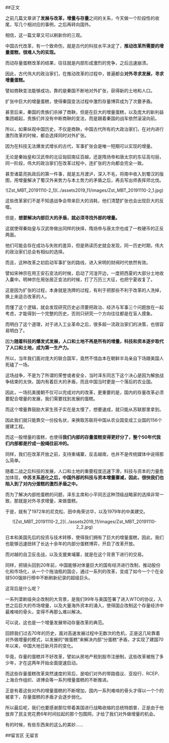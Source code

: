 ##正文

之前几篇文章讲了**发展与改革，增量与存量**之间的关系，今天做一个阶段性的收尾，写几个相对应的事例，之后再转向国外。

相信，这一篇文章又可以刷新你的三观。

中国古代改革，有一个致命伤，就是古代的科技水平决定了，**推动改革所需要的增量蛋糕，很难人为的实现。**

而动存量蛋糕改革的结果，往往就是内部形成激烈的党争，之后迅速崩溃。

因此，古代伟大的政治家们，在推动改革的过程中，普遍都会**对外寻求发展，寻求增量蛋糕。**

譬如商鞅变法能够成功，靠的是秦国不断地对外扩张，获得新的土地和人口。

扩张中巨大的增量蛋糕，使得秦国变法过程中激烈存量博弈成为了次要矛盾。

甚至后来，秦国的贵族们杀掉了商鞅，但是在巨大的增量蛋糕，以及庞大的新利益集团崛起，贵族们并没有中断商鞅的变法，而是跟着秦国的战车依然滚滚向前。

所以，如果纵观中国历史，不仅是商鞅，中国古代所有的大政治家们，在对内进行激烈改革的时候，都会选择同时对外扩张。

因为在科技无法爆发式增长的古代，军事扩张会是唯一短期可以实现的增量。

无论是秦始皇和汉武帝的北征匈奴南征百越，还是隋炀帝和唐太宗的东征高句丽，同一阶段，伟大的政治家们在改革过程中，连扩张的方向都会完全一致。

甚至诸葛亮执政后的第一件事，就是五月渡泸，深入不毛，将南中收入到蜀汉的版图，用增量解决了蜀汉外来势力与本土势力的矛盾之后，再去写出师表挥师北伐。

 <div align="center">![Zst_MBT_20191110-2_1](../assets2019_11/images/Zst_MBT_20191110-2_1.jpg)</div>

这些改革家们不是不知道战争会带来巨大的消耗，他们清楚扩张也会出现巨大的反噬。

但是，**想要解决内部巨大的矛盾，就必须寻找外部的增量。**

这就使得秦始皇与汉武帝做出同样的抉择，隋炀帝与唐太宗也成了一枚硬币的正反两面。

他们可能会存在成功与失败的差异，但是熟读历史就会发现，同一历史时期，伟大的政治家们总会有相似的选择。

而且，这种改革之初启动军事扩张的路线，进入宋明的财阀时代依然有效。

譬如宋神宗在用王安石变法的时候，启动了河湟开边，一度把西夏的大部分土地收入囊中。明神宗在用张居正变法的时候，打了万历三大征，也把宁夏收复了。

这是因为扩张的过程，本身就是洗牌的过程，有利于把那些不利于改革的人洗掉，换上来适合改革的人。

而懂了这个逻辑，就会发现研究历史必须要把政治、经济与军事三个问题放在一起考虑，才能得到一个完整的历史，否则只研究一个方向往往都是在盲人摸象。

而明白了这个道理，对于进入工业革命之后，很多超一流政治家们的决策，也很容易明白了。

因为**随着科技的爆发式发展，人口和土地不再是所有的增量，科技和资本逐步取代了人口和土地，成为第一生产力。**

所以，当年我们面对庞大的联合国军，竟然不惜血本在朝鲜半岛亲自下场跟美国人死磕了一场。

这场战争，不是为了所谓的荣誉或者安全，当时泽东同志下这个决心是因为解放战争结束的太快，国内有着巨大的矛盾，而且中国当时更是一个落后的农业国。

因此，一场抗美援朝不仅可以完成对内的改革，更重要的是，国内的存量改革必须要配合增量的发展，我们需要找到发展的蛋糕。

而这个增量靠鼓励大家生孩子实在是太慢了，想要速成，就只能从苏联那里拿到。

因此我们就只能靠交一份投名状，来换取苏联将中国从农业国变成工业国的156个援建工程。

而这一股增量的蛋糕，也使得**我们内部的存量蛋糕变得更好分了，整个50年代我们内部都是拧成一股绳往前冲的。**


同样，我们在改革开放之前，支持柬埔寨，反击越南，也并不是传统媒体中说得那么简单。

随着二战之后科技的发展，人口和土地的重要程度迅速下滑，科技与资本的力量愈加体现，**中苏关系恶化之后，中国外部的科技与资本增量骤减，因此，很快我们也陷入到了对内分蛋糕的激烈矛盾之中。**

而为了解决内部抢蛋糕的问题，泽东主席和小平同志这种顶级战略家的选择非常一致，那就是对外寻求增量，来做蛋糕。

于是，就有了1972年的尼克松、田中角荣访华，以及1979年的中美建交。

 <div align="center">![Zst_MBT_20191110-2_2](../assets2019_11/images/Zst_MBT_20191110-2_2.jpg)</div>

日本和美国先后的投资与技术转移，使得我们拥有了巨大的增量蛋糕，因此，我们也能够迅速扭转了长达十余年的内部分蛋糕博弈，开启了改革开放。

而对越的自卫反击战，以及支援柬埔寨，就是在这个背景下进行的交易。


同样，把镜头回到20年前，中国能够对体量巨大的国有经济进行改制，推动股份化和市场化，从一个个拖油瓶的国企，通过一系列的改革，变成了如今一个个在全球500强排行榜中不断刷新纪录的超级巨头。

这背后是什么呢？

一系列垄断级央企改制的大背景，是我们99年与美国签署了进入WTO的协议，入世之后巨大的市场增量，以及大量海外资本的涌入，使得国企改制这个存量经济中最难啃的骨头，变得不再那么难以解决。

可以说，这也是一个增量发展带动存量改革的典范。


回顾我们过去70年的历史，面对高速发展过程中无数次的危机，正是这几轮靠着对外做增量的模式，以发展的“做蛋糕”来解决内部“分蛋糕”矛盾，才实现了建国70年以来，中国大地日新月异的变化。

毕竟，存量的蛋糕并不好改革，譬如从房地产税到股市注册制，这些改革被拖了多少年，才在这两年开始全面提速启动。

而这些存量蛋糕改革突然速度的背后，是咱们对外的带路倡议、亚投行、RCEP、上海合作组织、进博会等一系列增量蛋糕的不断推进。

正是有着这些对外的增量蛋糕的不断增加，国内一系列难啃的骨头才得以一个个的被拿下，存量蛋糕的矛盾才会逐步弱化。

所以最后呢，我们也要感谢那位带着美国进行战略收缩的总统特朗普，正是由于他放弃了民主党花费6年时间拉起的那个包围网，才给了我们对外做增量的机会。

有的时候，有些东西来的这么的美妙......

##留言区
 无留言